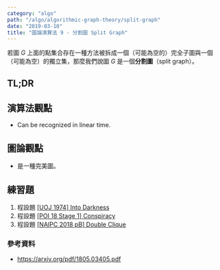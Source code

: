 ```yaml
---
category: "algo"
path: "/algo/algorithmic-graph-theory/split-graph"
date: "2019-03-10"
title: "圖論演算法 9 - 分割圖 Split Graph"
---
```


若圖 $G$ 上面的點集合存在一種方法被拆成一個（可能為空的）完全子圖與一個（可能為空）的獨立集，那麼我們說圖 $G$ 是一個**分割圖**（split graph）。

## TL;DR

<theorem c='is-primary'>

## 演算法觀點

* Can be recognized in linear time.

</theorem>

<theorem c='is-info'>

## 圖論觀點

* 是一種完美圖。

</theorem>

## 練習題

1. <span class='tag is-danger'>程設題</span> [[UOJ 1974] Into Darkness](https://www.urionlinejudge.com.br/repository/UOJ_1974_en.html)
2. <span class='tag is-danger'>程設題</span> [[POI 18 Stage 1] Conspiracy](https://main.mimuw.edu.pl/en/archive/oi/18/kon)
3. <span class='tag is-danger'>程設題</span> [[NAIPC 2018 pB] Double Clique](https://naipc18.kattis.com/problems/doubleclique)

### 參考資料

* https://arxiv.org/pdf/1805.03405.pdf